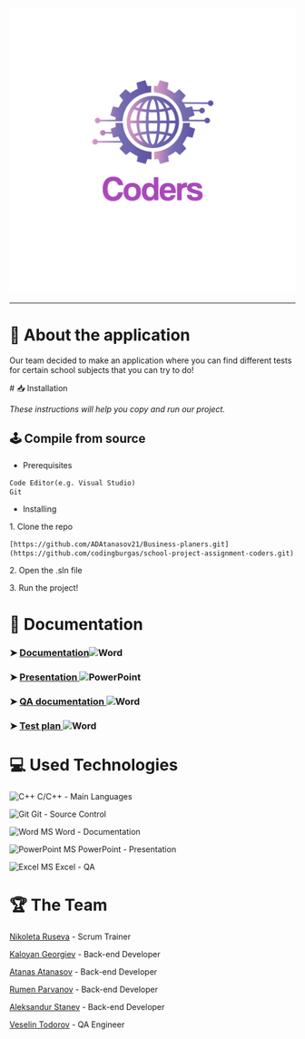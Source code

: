 <p align = "center">
  <img src="documents/logo.png" text-align="center">
</p>

<hr>

# 📖 About the application 
<p>Our team decided to make an application where you can find different tests for certain school subjects that you can try to do!</p>
# 📥 Installation
<p><i>These instructions will help you copy and run our project.</i></p>

## 🕹️ Compile from source
- <p>Prerequisites</p>
```
Code Editor(e.g. Visual Studio)
Git
```

- <p>Installing<p>
<p>1. Clone the repo</p>

```
[https://github.com/ADAtanasov21/Business-planers.git](https://github.com/codingburgas/school-project-assignment-coders.git)
```
<p>2. Open the .sln file</p>
<p>3. Run the project!</p>

<h1>📄 Documentation</h1>
<h3> ➤ <a href="https://github.com/codingburgas/school-project-assignment-coders/raw/main/documents/Documentation.docx">Documentation</a><img src="https://cdn.worldvectorlogo.com/logos/word-1.svg" alt="Word" width="30" height="20"/> </h3>
<h3> ➤ <a href="https://github.com/codingburgas/school-project-assignment-coders/raw/main/documents/Presentation.pptx">Presentation </a><img src="https://cdn.worldvectorlogo.com/logos/powerpoint-2.svg" alt="PowerPoint" width="30" height="20"/> </h3>
<h3> ➤ <a href="https://github.com/codingburgas/school-project-assignment-coders/raw/main/documents/QAdocumentation1.xlsx">QA documentation </a><img src="https://cdn.worldvectorlogo.com/logos/excel-4.svg" alt="Word" width="30" height="20"/></h3>
<h3> ➤ <a href ="https://github.com/codingburgas/school-project-assignment-coders/raw/main/documents/TestPlan.docx">Test plan </a><img src="https://cdn.worldvectorlogo.com/logos/word-1.svg" alt="Word" width="30" height="20"/></h3>
<h1>💻 Used Technologies</h1>
  
 <p><img src="https://seeklogo.com/images/C/c-logo-43CE78FF9C-seeklogo.com.png" alt="C++" width="20" height="20"> C/C++ - Main Languages</p>
<p><img src="https://cdn.worldvectorlogo.com/logos/git-bash.svg" alt="Git" width="30" height="20"> Git - Source Control</big></p>
<p><img src="https://cdn.worldvectorlogo.com/logos/word-1.svg" alt="Word" width="30" height="20"> MS Word - Documentation</p>
<p><img src="https://cdn.worldvectorlogo.com/logos/powerpoint-2.svg" alt="PowerPoint" width="30" height="20"> MS PowerPoint - Presentation</p>
<p><img src="https://cdn.worldvectorlogo.com/logos/excel-4.svg" alt="Excel" width="30" height="20"> MS Excel - QA</p>

#  🏆 The Team
<p><a href="https://github.com/NRRuseva21">Nikoleta Ruseva</a> - Scrum Trainer</p>
<p><a href="https://github.com/KGGeorgiev21">Kaloyan Georgiev</a> - Back-end Developer</p>
<p><a href="https://github.com/ADAtanasov21">Atanas Atanasov</a> - Back-end Developer</p>
<p><a href="https://github.com/RVParvanov22">Rumen Parvanov</a> - Back-end Developer</p>
<p><a href="https://github.com/AVStanev222">Aleksandur Stanev</a> - Back-end Developer</p>
<p><a href="https://github.com/VBTodorov22">Veselin Todorov</a> - QA Engineer</p>
